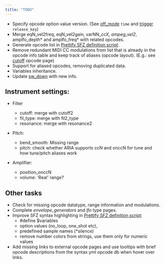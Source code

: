 ```yaml
---
title: "TODO"
---
```

- Specify opcode option value version.
	(See [off_mode] `time` and [trigger] `release_key`)
- Merge eqN_vel2freq, eqN_vel2gain, varNN_*ccX, ampeg_vel2*, amplfo_depth*
	and amplfo_freq* with related opcodes.
- Generate opcode list in [Prettify SFZ definition script].
- Remove redundant MIDI CC modulations from list that is already in the opcode
	info table and keep track of aliases (opcode layout).
	(E.g.: see [cutoff] opcode page)
- Support for aliased opcodes, removing duplicated data.
- Variables inheritance.
- Update [sw_down] with new info.

## Instrument settings:

- Filter
	- cutoff: merge with cutoff2
	- fil_type: merge with fil2_type
	- resonance: merge with resonance2

- Pitch:
	- bend_smooth: Missing range
	- pitch: check whether ARIA supports ccN and onccN for tune and how tune/pitch aliases work

- Amplifier:
	- position_onccN
	- volume: 'Real' range?

## Other tasks

- Check for missing opcode datatype, range information and modulations.
- Complete _envelope_generators_ and _lfo_ type pages.
- Improve SFZ syntax highlighting in [Prettify SFZ definition script]:
	- \#define $variables
	- option values (no_loop, one_shot etc),
	- predefined sample names (*silence)
	- remove number colors from strings, use them only for numeric values
- Add missing links to external opcode pages and use tooltips with brief opcode
	descriptions from the syntax.yml opcode db when hover over links.

[cutoff]:   /opcodes/cutoff.md
[off_mode]: /opcodes/off_mode.md
[trigger]:  /opcodes/trigger.md
[sw_down]:  /opcodes/sw_down.md
[Prettify SFZ definition script]: /assets/js/prettify/lang-sfz.js
